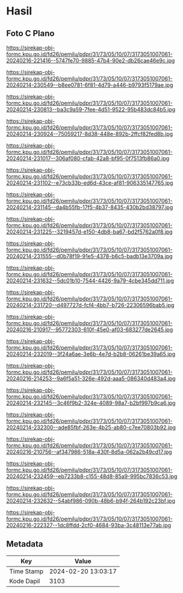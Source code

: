 # Hasil

## Foto C Plano

https://sirekap-obj-formc.kpu.go.id/fd26/pemilu/pdpr/31/73/05/10/07/3173051007061-20240216-221416--5747fe70-9885-47b4-90e2-db26cae46e9c.jpg

https://sirekap-obj-formc.kpu.go.id/fd26/pemilu/pdpr/31/73/05/10/07/3173051007061-20240214-230549--b8ee0781-6f81-4d79-a446-b9793f5179ae.jpg

https://sirekap-obj-formc.kpu.go.id/fd26/pemilu/pdpr/31/73/05/10/07/3173051007061-20240214-230813--ba3c9a59-7fee-4d51-9522-95b483dc84b5.jpg

https://sirekap-obj-formc.kpu.go.id/fd26/pemilu/pdpr/31/73/05/10/07/3173051007061-20240214-230924--75059217-8d38-448e-892b-2ffcf82fed8b.jpg

https://sirekap-obj-formc.kpu.go.id/fd26/pemilu/pdpr/31/73/05/10/07/3173051007061-20240214-231017--306af080-cfab-42a8-bf95-0f7513fb86a0.jpg

https://sirekap-obj-formc.kpu.go.id/fd26/pemilu/pdpr/31/73/05/10/07/3173051007061-20240214-231102--e73cb33b-ed6d-43ce-af81-906335147765.jpg

https://sirekap-obj-formc.kpu.go.id/fd26/pemilu/pdpr/31/73/05/10/07/3173051007061-20240214-231145--da4b55fb-17f5-4b37-8435-430b2bd38797.jpg

https://sirekap-obj-formc.kpu.go.id/fd26/pemilu/pdpr/31/73/05/10/07/3173051007061-20240214-231225--3219457d-e150-4db8-ba67-bd2f5762a0f8.jpg

https://sirekap-obj-formc.kpu.go.id/fd26/pemilu/pdpr/31/73/05/10/07/3173051007061-20240214-231555--d0b78f19-91e5-4378-b6c5-badb13e3709a.jpg

https://sirekap-obj-formc.kpu.go.id/fd26/pemilu/pdpr/31/73/05/10/07/3173051007061-20240214-231632--5dc01b10-7544-4426-9a79-4cbe345dd711.jpg

https://sirekap-obj-formc.kpu.go.id/fd26/pemilu/pdpr/31/73/05/10/07/3173051007061-20240214-231720--d497727d-fcf4-4bb7-b726-22306596bab5.jpg

https://sirekap-obj-formc.kpu.go.id/fd26/pemilu/pdpr/31/73/05/10/07/3173051007061-20240216-210917--95772303-610f-45e0-af03-683277de2645.jpg

https://sirekap-obj-formc.kpu.go.id/fd26/pemilu/pdpr/31/73/05/10/07/3173051007061-20240214-232019--3f24a6ae-3e6b-4e7d-b2b8-06261be39a65.jpg

https://sirekap-obj-formc.kpu.go.id/fd26/pemilu/pdpr/31/73/05/10/07/3173051007061-20240216-214253--9a6f5a51-326e-492d-aaa5-086340d483a4.jpg

https://sirekap-obj-formc.kpu.go.id/fd26/pemilu/pdpr/31/73/05/10/07/3173051007061-20240214-232145--3c46f9b2-324e-4089-98a7-b2bf997b9ca6.jpg

https://sirekap-obj-formc.kpu.go.id/fd26/pemilu/pdpr/31/73/05/10/07/3173051007061-20240214-232300--ade85fbf-263e-4b25-ab80-c7ee70803b92.jpg

https://sirekap-obj-formc.kpu.go.id/fd26/pemilu/pdpr/31/73/05/10/07/3173051007061-20240216-210756--af347986-518a-430f-8d5a-062a2b49cd17.jpg

https://sirekap-obj-formc.kpu.go.id/fd26/pemilu/pdpr/31/73/05/10/07/3173051007061-20240214-232459--eb7233b8-c155-48d8-85a9-995bc7836c53.jpg

https://sirekap-obj-formc.kpu.go.id/fd26/pemilu/pdpr/31/73/05/10/07/3173051007061-20240214-232632--54abf986-090b-48b6-b94f-264b192c23bf.jpg

https://sirekap-obj-formc.kpu.go.id/fd26/pemilu/pdpr/31/73/05/10/07/3173051007061-20240216-222327--1dc8ffdd-2cf0-4684-93ba-3c48113e77ab.jpg


## Metadata

| Key        | Value               |
| ---------- | ------------------- |
| Time Stamp | 2024-02-20 13:03:17 |
| Kode Dapil | 3103                |



